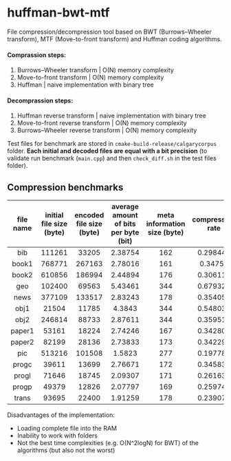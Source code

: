 # huffman-bwt-mtf

File compression/decompression tool based on BWT (Burrows–Wheeler transform), MTF (Move-to-front transform) and Huffman coding algorithms. 

#### Comprassion steps:

1. Burrows–Wheeler transform | O(N) memory complexity
2. Move-to-front transform | O(N) memory complexity
3. Huffman | naive implementation with binary tree

#### Decomprassion steps:

1. Huffman reverse transform | naive implementation with binary tree
2. Move-to-front reverse transform | O(N) memory complexity
3. Burrows–Wheeler reverse transform | O(N) memory complexity

Test files for benchmark are stored in `cmake-build-release/calgarycorpus` folder. **Each initial and decoded files are equal with a bit precision** (to validate run benchmark (`main.cpp`) and then `check_diff.sh` in the test files folder).

## Compression benchmarks

| file name | initial file size (byte) | encoded file size (byte) | average amount of bits per byte (bit) | meta information size (byte) | compression rate |
| :-------: | :----------------------: | :----------------------: | :-----------------------------------: | :--------------------------: | :--------------: |
|    bib    |          111261          |          33205           |                2.38754                |             162              |     0.298442     |
|   book1   |          768771          |          267163          |                2.78016                |             161              |     0.34752      |
|   book2   |          610856          |          186994          |                2.44894                |             176              |     0.306118     |
|    geo    |          102400          |          69563           |                5.43461                |             344              |     0.679326     |
|   news    |          377109          |          133517          |                2.83243                |             178              |     0.354054     |
|   obj1    |          21504           |          11785           |                4.3843                 |             344              |     0.548038     |
|   obj2    |          246814          |          88733           |                2.87611                |             344              |     0.359514     |
|  paper1   |          53161           |          18224           |                2.74246                |             167              |     0.342808     |
|  paper2   |          82199           |          28136           |                2.73833                |             173              |     0.342291     |
|    pic    |          513216          |          101508          |                1.5823                 |             277              |     0.197788     |
|   progc   |          39611           |          13699           |                2.76671                |             172              |     0.345838     |
|   progl   |          71646           |          18745           |                2.09307                |             171              |     0.261634     |
|   progp   |          49379           |          12826           |                2.07797                |             169              |     0.259746     |
|   trans   |          93695           |          22400           |                1.91259                |             178              |     0.239074     |

Disadvantages of the implementation:

* Loading complete file into the RAM
* Inability to work with folders
* Not the best time complexities (e.g. O(N^2logN) for BWT) of the algorithms (but also not the worst)
